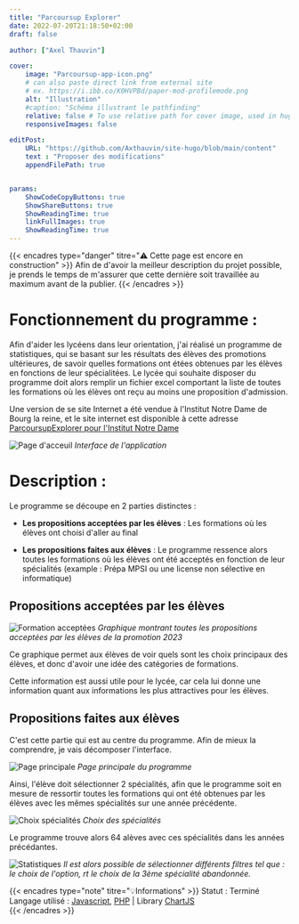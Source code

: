 ```yaml
---
title: "Parcoursup Explorer"
date: 2022-07-20T21:18:50+02:00
draft: false

author: ["Axel Thauvin"]

cover:
    image: "Parcoursup-app-icon.png"
    # can also paste direct link from external site
    # ex. https://i.ibb.co/K0HVPBd/paper-mod-profilemode.png
    alt: "Illustration"
    #caption: "Schéma illustrant le pathfinding"
    relative: false # To use relative path for cover image, used in hugo Page-bundles
    responsiveImages: false

editPost:
    URL: "https://github.com/Axthauvin/site-hugo/blob/main/content"
    text : "Proposer des modifications"
    appendFilePath: true


params:
    ShowCodeCopyButtons: true
    ShowShareButtons: true
    ShowReadingTime: true
    linkFullImages: true
    ShowReadingTime: true
---
```



{{< encadres type="danger" titre="⚠️ Cette page est encore en construction" >}}
 Afin de d'avoir la meilleur description du projet possible, je prends le temps de m'assurer que cette dernière soit travaillée au maximum avant de la publier.
{{< /encadres >}}


# Fonctionnement du programme :

Afin d'aider les lycéens dans leur orientation, j'ai réalisé un programme de statistiques, qui se basant sur les résultats des élèves des promotions ultérieures, de savoir quelles formations ont étées obtenues par les élèves en fonctions de leur spécialitées.
Le lycée qui souhaite disposer du programme doit alors remplir un fichier excel comportant la liste de toutes les formations où les élèves ont reçu au moins une proposition d'admission.

Une version de se site Internet a été vendue à l'Institut Notre Dame de Bourg la reine, et le site internet est disponible à cette adresse [ParcoursupExplorer pour l'Institut Notre Dame](https://programme-ind-sup.alwaysdata.net/)


![Page d'acceuil](/parcoursup-app%20main%20page.png)
*Interface de l'application*


# Description :

Le programme se découpe en 2 parties distinctes : 

- **Les propositions acceptées par les élèves** : Les formations où les élèves ont choisi d'aller au final

- **Les propositions faites aux élèves** : Le programme ressence alors toutes les formations où les élèves ont été acceptés en fonction de leur spécialités (example : Prépa MPSI ou une license non sélective en informatique)

## Propositions acceptées par les élèves

![Formation acceptées](/parcoursup-app%20accepted.png)
*Graphique montrant toutes les propositions acceptées par les élèves de la promotion 2023*

Ce graphique permet aux élèves de voir quels sont les choix principaux des élèves, et donc d'avoir une idée des catégories de formations.

Cette information est aussi utile pour le lycée, car cela lui donne une information quant aux informations les plus attractives pour les élèves.


## Propositions faites aux élèves

C'est cette partie qui est au centre du programme. Afin de mieux la comprendre, je vais décomposer l'interface.

![Page principale](/parcoursup-app%20propositions%20main.png)
*Page principale du programme*

Ainsi, l'élève doit sélectionner 2 spécialités, afin que le programme soit en mesure de ressortir toutes les formations qui ont été obtenues par les élèves avec les mêmes spécialités sur une année précédente.


![Choix spécialités](/parcoursup-app%20spes.png)
*Choix des spécialités*

Le programme trouve alors 64 alèves avec ces spécialités dans les années précédantes.

![Statistiques](/parcoursup-app%20all%20forma.png)
*Il est alors possible de sélectionner différents filtres tel que : le choix de l'option, rt le choix de la 3ème spécialité abandonnée.*



<!--



# Description 
L'utilisateur dispose d'un trombinoscope sur lequel il lui suffit de chercher la photo de la personne absente, ou de chercher le nom dans la barre de recherche dédiée.

![trombinoscope](/trombinoscope.png)
*Interface de l'application*

{{< encadres type="danger" titre="À noter" >}}
 Afin de respecter le droit à l'image du personnel de l'établissement, les photos et les noms présentés ici ont été générés par ordinateur, et ne sont en aucun cas des vrais personnes.
{{< /encadres >}}




Puis, par un simple clic 🖱️sur la photo de la personne concernée, elle est notée absente. *La photo devient alors rouge*. 

![Illustration rouge](/Capture-2.png)

Ainsi, il est très facile de voir si une personne du personnel a déjà été préalablement marquée absente par quelqu'un d'autre. 

{{<line_break>}}

Puis, ***un mail est envoyé*** à une liste de personnes prédéfinies (celles qui doivent savoir que la personne est absente)
![Exemple mail envoyé](/Absence-Email.png)
*Exemple de mail envoyé par le programme*

{{<line_break>}}

### Un programme complètement autonome

L'avantage pour l'utilisateur, c'est que j'ai créé une interface graphique pour éditer la base de données. Ainsi, l'utilisateur même sans connaissance en programmation peut mettre facilement à jour la base de données grâce à une interface dédiée.


![Illustration modify](/modify-absence.png)

Les quelques champs facilitent l'utilisation du programme.

{{< encadres type="" titre="Information complémentaire" >}}
  Il est aussi possible d'ajouter et de supprimer des personnes dans la base de donnée seulement par quelques clics.
  
{{< /encadres >}}

![Illustration modify](/Ajout-absence.png)  -->

{{< encadres type="note" titre="💡Informations" >}}
  Statut : Terminé <br>
  Langage utilisé : <a href="https://developer.mozilla.org/fr/docs/Web/JavaScript">Javascript</a>, <a href="https://php.net">PHP</a> | Library <a href="https://www.chartjs.org/">ChartJS</a> <br>
{{< /encadres >}}



